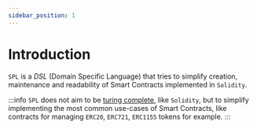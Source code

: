 ```yaml
---
sidebar_position: 1
---
```


# Introduction

`SPL` is a _DSL_ (Domain Specific Language) that tries to simplify creation, maintenance and readability of Smart Contracts implemented in `Solidity`.

:::info
`SPL` does not aim to be [turing complete](https://en.wikipedia.org/wiki/Turing_completeness), like `Solidity`, but to simplify implementing the most common use-cases of Smart Contracts, like contracts for managing `ERC20`, `ERC721`, `ERC1155` tokens for example.
:::